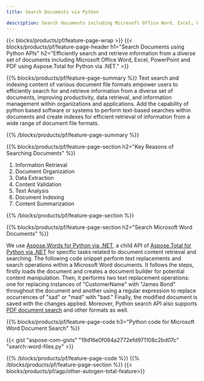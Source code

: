 ```yaml
---
title: Search Documents via Python 

description: Search documents including Microsoft Office Word, Excel, PowerPoint, PDF via your Python application. Search documents online via app.
---
```


{{< blocks/products/pf/feature-page-wrap >}}
{{< blocks/products/pf/feature-page-header h1="Search Documents using Python APIs" h2="Efficiently search and retrieve information from a diverse set of documents including Microsoft Office Word, Excel, PowerPoint and PDF using Aspose.Total for Python via .NET." >}}

{{% blocks/products/pf/feature-page-summary %}}
Text search and indexing content of various document file formats empower users to efficiently search for and retrieve information from a diverse set of documents, improving productivity, data retrieval, and information management within organizations and applications. Add the capability of python based software or systems to perform text-based searches within documents and create indexes for efficient retrieval of information from a wide range of document file formats.

{{% /blocks/products/pf/feature-page-summary  %}}

{{% blocks/products/pf/feature-page-section  h2="Key Reasons of Searching Documents" %}}

1. Information Retrieval
1. Document Organization
1. Data Extraction 
1. Content Validation 
1. Text Analysis
1. Document Indexing 
1. Content Summarization 

{{% /blocks/products/pf/feature-page-section %}}

{{% blocks/products/pf/feature-page-section  h2="Search Microsoft Word Documents" %}}

We use [Aspose.Words for Python via .NET](https://products.aspose.com/words/python-net/), a child API of [Aspose.Total for Python via .NET](https://products.aspose.com/total/python-net/) for specific tasks related to document content retrieval and searching. The following code snippet perform text replacements and search operations within a Microsoft Word documents. It follows the steps, firstly loads the document and creates a document builder for potential content manipulation. Then, it performs two text replacement operations: one for replacing instances of "CustomerName" with "James Bond" throughout the document and another using a regular expression to replace occurrences of "sad" or "mad" with "bad." Finally, the modified document is saved with the changes applied. Moreover, Python search API also supports [PDF document search](https://products.aspose.com/total/python-net/search/pdf/) and other formats as well.

{{% blocks/products/pf/feature-page-code h3="Python code for Microsoft Word Document Search" %}}

{{< gist "aspose-com-gists" "19d16e0f084a2772efd971108c2bd07c" "search-word-files.py" >}}

{{% /blocks/products/pf/feature-page-code  %}}
{{% /blocks/products/pf/feature-page-section %}}
{{< blocks/products/pf/agp/other-autogen-total-feature>}}
